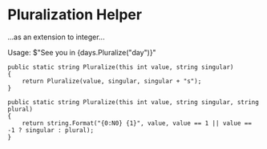 ﻿# Pluralization Helper

...as an extension to integer...


Usage: $"See you in {days.Pluralize("day")}"


	public static string Pluralize(this int value, string singular)
	{
		return Pluralize(value, singular, singular + "s");
	}

	public static string Pluralize(this int value, string singular, string plural)
	{
		return string.Format("{0:N0} {1}", value, value == 1 || value == -1 ? singular : plural);
	}